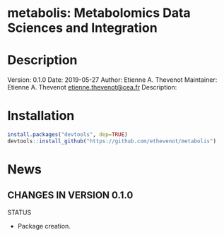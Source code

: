 **metabolis**: Metabolomics Data Sciences and Integration
========

# Description

Version: 0.1.0
Date: 2019-05-27
Author: Etienne A. Thevenot
Maintainer: Etienne A. Thevenot <etienne.thevenot@cea.fr>
Description: 

# Installation

```r
install.packages("devtools", dep=TRUE)  
devtools::install_github("https://github.com/ethevenot/metabolis")      
```

# News  

## CHANGES IN VERSION 0.1.0  

STATUS  

 * Package creation.  